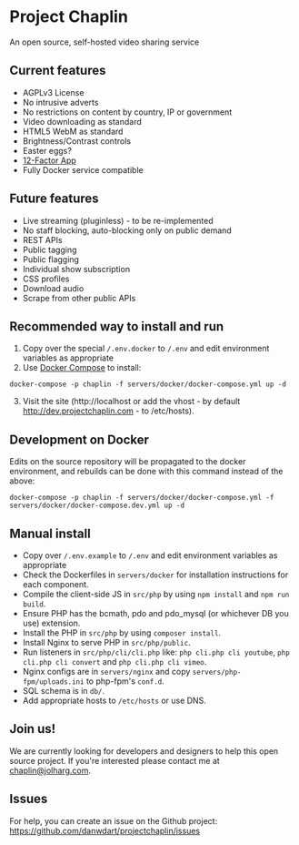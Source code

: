 # Project Chaplin

An open source, self-hosted video sharing service

## Current features
* AGPLv3 License
* No intrusive adverts
* No restrictions on content by country, IP or government
* Video downloading as standard
* HTML5 WebM as standard
* Brightness/Contrast controls
* Easter eggs?
* [12-Factor App](https://www.12factor.net/)
* Fully Docker service compatible

## Future features
* Live streaming (pluginless) - to be re-implemented
* No staff blocking, auto-blocking only on public demand
* REST APIs
* Public tagging
* Public flagging
* Individual show subscription
* CSS profiles
* Download audio
* Scrape from other public APIs

## Recommended way to install and run

1. Copy over the special `/.env.docker` to `/.env` and edit environment variables as appropriate
2. Use [Docker Compose](https://docs.docker.com/compose/) to install:

`docker-compose -p chaplin -f servers/docker/docker-compose.yml up -d`

3. Visit the site (http://localhost or add the vhost - by default http://dev.projectchaplin.com - to /etc/hosts).

## Development on Docker

Edits on the source repository will be propagated to the docker environment, and rebuilds can be done with this command instead of the above:

`docker-compose -p chaplin -f servers/docker/docker-compose.yml -f servers/docker/docker-compose.dev.yml up -d`

## Manual install

- Copy over `/.env.example` to `/.env` and edit environment variables as appropriate
- Check the Dockerfiles in `servers/docker` for installation instructions for each component.
- Compile the client-side JS in `src/php` by using `npm install` and `npm run build`.
- Ensure PHP has the bcmath, pdo and pdo_mysql (or whichever DB you use) extension.
- Install the PHP in `src/php` by using `composer install`.
- Install Nginx to serve PHP in `src/php/public`.
- Run listeners in `src/php/cli/cli.php` like: `php cli.php cli youtube`, `php cli.php cli convert` and `php cli.php cli vimeo`.
- Nginx configs are in `servers/nginx` and copy `servers/php-fpm/uploads.ini` to php-fpm's `conf.d`.
- SQL schema is in `db/`.
- Add appropriate hosts to `/etc/hosts` or use DNS.

## Join us!
We are currently looking for developers and designers to help this open source project.
If you're interested please contact me at chaplin@jolharg.com.

## Issues
For help, you can create an issue on the Github project:
https://github.com/danwdart/projectchaplin/issues
